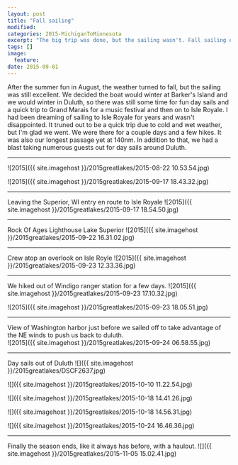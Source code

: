 ```yaml
---
layout: post
title: "Fall sailing"
modified:
categories: 2015-MichiganToMinnesota
excerpt: "The big trip was done, but the sailing wasn't. Fall sailing on Lake Superior is awesome."
tags: []
image:
  feature:
date: 2015-09-01
---
```


After the summer fun in August, the weather turned to fall, but the sailing was still excellent. We decided the boat would winter at Barker's Island and we would winter in Duluth, so there was still some time for fun day sails and a quick trip to Grand Marais for a music festival and then on to Isle Royale. I had been dreaming of sailing to Isle Royale for years and wasn't disappointed. It truned out to be a quick trip due to cold and wet weather, but I'm glad we went. We were there for a couple days and a few hikes. It was also our longest passage yet at 140nm. In addition to that, we had a blast taking numerous guests out for day sails around Duluth.   

-----

![2015]({{ site.imagehost }}/2015greatlakes/2015-08-22 10.53.54.jpg)

![2015]({{ site.imagehost }}/2015greatlakes/2015-09-17 18.43.32.jpg)

-----

Leaving the Superior, WI entry en route to Isle Royale
![2015]({{ site.imagehost }}/2015greatlakes/2015-09-17 18.54.50.jpg)

------

Rock Of Ages Lighthouse Lake Superior
![2015]({{ site.imagehost }}/2015greatlakes/2015-09-22 16.31.02.jpg)

-----

Crew atop an overlook on Isle Royle
![2015]({{ site.imagehost }}/2015greatlakes/2015-09-23 12.33.36.jpg)

-----

We hiked out of Windigo ranger station for a few days.
![2015]({{ site.imagehost }}/2015greatlakes/2015-09-23 17.10.32.jpg)

![2015]({{ site.imagehost }}/2015greatlakes/2015-09-23 18.05.51.jpg)

-----
View of Washington harbor just before we sailed off to take advantage of the NE winds to push us back to duluth.  
![2015]({{ site.imagehost }}/2015greatlakes/2015-09-24 06.58.55.jpg)

-----

Day sails out of Duluth
![]({{ site.imagehost }}/2015greatlakes/DSCF2637.jpg)

![]({{ site.imagehost }}/2015greatlakes/2015-10-10 11.22.54.jpg)

![]({{ site.imagehost }}/2015greatlakes/2015-10-18 14.41.26.jpg)

![]({{ site.imagehost }}/2015greatlakes/2015-10-18 14.56.31.jpg)

![]({{ site.imagehost }}/2015greatlakes/2015-10-24 16.46.36.jpg)

-----

Finally the season ends, like it always has before, with a haulout.
![]({{ site.imagehost }}/2015greatlakes/2015-11-05 15.02.41.jpg)


